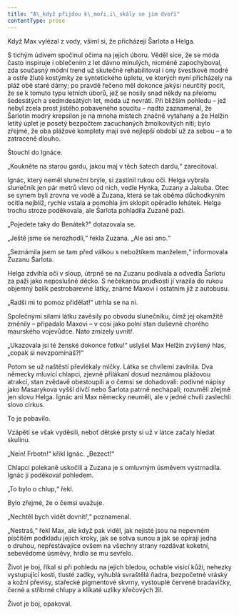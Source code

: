 ```yaml
---
title: "A\_když přijdou k\_moři,i\_skály se jim dvoří"
contentType: prose
---
```


Když Max vylézal z vody, všiml si, že přicházejí Šarlota a Helga.

  

S tichým údivem spočinul očima na jejich úboru. Věděl sice, že se móda často inspiruje i oblečením z let dávno minulých, nicméně zapochyboval, zda současný módní trend už skutečně rehabilitoval i ony švestkově modré a ostře žluté kostýmky ze syntetického úpletu, ve kterých nyní přicházely na pláž obě staré dámy; po pravdě řečeno měl dokonce jakýsi neurčitý pocit, že se k tomuto typu letních úborů, jež se nosily snad někdy na přelomu šedesátých a sedmdesátých let, móda už nevrátí. Při bližším pohledu – jež nebyl zcela prost jistého pobaveného soucitu – nadto zaznamenal, že Šarlotin modrý krepsilon je na mnoha místech značně vytahaný a že Helžin letitý úplet je posetý bezpočtem zacuchaných žmolkovitých nití; bylo zřejmé, že oba plážové komplety mají své nejlepší období už za sebou – a to zatraceně dlouho.

Štouchl do Ignáce.

„Koukněte na starou gardu, jakou maj v těch šatech dardu,“ zarecitoval.

Ignác, který neměl sluneční brýle, si zastínil rukou oči. Helga vybrala slunečník jen pár metrů vlevo od nich, vedle Hynka, Zuzany a Jakuba. Otec se synem byli zrovna ve vodě a Zuzana, která se tak oběma důchod­kyním ocitla nejblíž, rychle vstala a pomohla jim sklopit opěradlo lehátek. Helga trochu stroze poděkovala, ale Šarlota pohladila Zuzaně paži.

„Pojedete taky do Benátek?“ dotazovala se.

„Ještě jsme se nerozhodli,“ řekla Zuzana. „Ale asi ano.“

„Seznámila jsem se tam před válkou s nebožtíkem manželem,“ informovala Zuzanu Šarlota.

Helga zdvihla oči v sloup, útrpně se na Zuzanu podívala a odvedla Šarlotu za paži jako neposlušné děcko. S nečekanou prudkostí jí vrazila do rukou objemný balík pestrobarevné látky, známé Maxovi i ostatním již z autobusu.

„Radši mi to pomoz přidělat!“ utrhla se na ni.

Společnými silami látku zavěsily po obvodu slunečníku, čímž jej okamžitě změnily – připadalo Maxovi – v cosi jako polní stan duševně chorého maurského vojevůdce. Nato zmizely uvnitř.

„Ukazovala jsi té ženské dokonce fotku!“ uslyšel Max Helžin zvýšený hlas, „copak si nevzpomínáš?!“

Potom se už naštěstí převlékaly mlčky. Látka se chvílemi zavlnila. Dva německy mluvící chlapci, zjevně přilákaní dosud neznámou plážovou atrakcí, stan zvědavě obestoupili a o čemsi se dohadovali: podivné nápisy jako Masarykova vyšší dívčí nebo Šarlota patrně nechápali; rozuměli zřejmě jen slovu Helga. Ignác ani Max německy neuměli, ale v jedné chvíli zaslechli slovo cirkus.

To je pobavilo.

Vzápětí se však vyděsili, neboť dětské prsty si už v látce začaly hledat skulinu.

„Nein! Frbotn!“ křikl Ignác. „Bezect!“

Chlapci polekaně uskočili a Zuzana je s omluvným úsměvem vystrnadila. Ignác jí poděkoval pohledem.

„To bylo o chlup,“ řekl.

Bylo zřejmé, že o čemsi uvažuje.

„Nechtěl bych vidět dovnitř,“ poznamenal.

„Nestraš,“ řekl Max, ale když pak viděl, jak nejisté jsou na nepevném písčitém podkladu jejich kroky, jak se sotva sunou a jak se opírají jedna o druhou, nepřestávajíce ovšem na všechny strany rozdávat koketní, sebevědomé úsměvy, hrdlo se mu sevřelo.

Život je boj, říkal si při pohledu na jejich bledou, ochable visící kůži, nehezky vystupující kosti, tlusté zadky, vyhublá svraštělá ňadra, bezpo­četné vrásky a kožní převisy, stařecké pigmentové skvrny, vystouplé čer­vené bradavičky, černé a stříbrné chlupy a klikaté uzlíky křečových žil.

Život je boj, opakoval.
